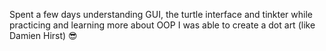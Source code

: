 Spent a few days understanding GUI, the turtle interface and tinkter
while practicing and learning more about OOP
I was able to create a dot art (like Damien Hirst) 😎
